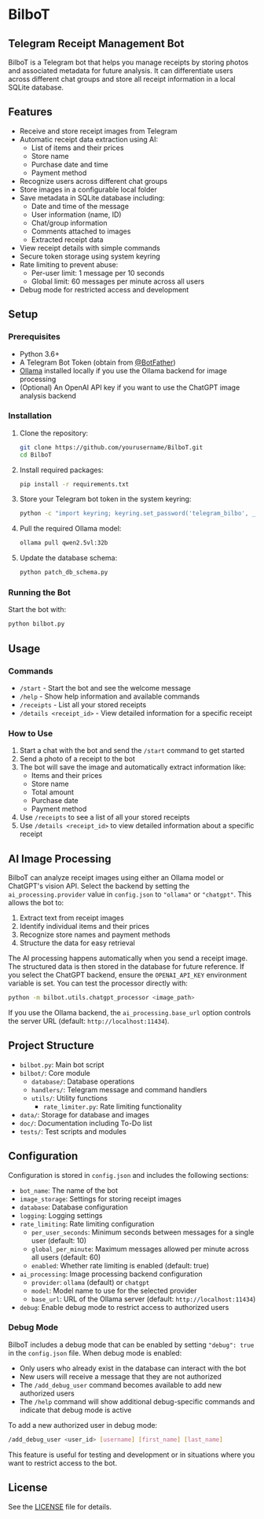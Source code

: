 # BilboT
## Telegram Receipt Management Bot

BilboT is a Telegram bot that helps you manage receipts by storing photos and associated metadata for future analysis. It can differentiate users across different chat groups and store all receipt information in a local SQLite database.

## Features

- Receive and store receipt images from Telegram
- Automatic receipt data extraction using AI:
  - List of items and their prices
  - Store name
  - Purchase date and time
  - Payment method
- Recognize users across different chat groups
- Store images in a configurable local folder
- Save metadata in SQLite database including:
  - Date and time of the message
  - User information (name, ID)
  - Chat/group information
  - Comments attached to images
  - Extracted receipt data
- View receipt details with simple commands
- Secure token storage using system keyring
- Rate limiting to prevent abuse:
  - Per-user limit: 1 message per 10 seconds
  - Global limit: 60 messages per minute across all users
- Debug mode for restricted access and development

## Setup

### Prerequisites

- Python 3.6+
- A Telegram Bot Token (obtain from [@BotFather](https://t.me/botfather))
- [Ollama](https://ollama.ai/download) installed locally if you use the Ollama backend for image processing
- (Optional) An OpenAI API key if you want to use the ChatGPT image analysis backend

### Installation

1. Clone the repository:
   ```bash
   git clone https://github.com/yourusername/BilboT.git
   cd BilboT
   ```

2. Install required packages:
   ```bash
   pip install -r requirements.txt
   ```

3. Store your Telegram bot token in the system keyring:
   ```bash
   python -c "import keyring; keyring.set_password('telegram_bilbo', __import__('socket').gethostname(), 'YOUR_BOT_TOKEN')"
   ```

4. Pull the required Ollama model:
   ```bash
   ollama pull qwen2.5vl:32b
   ```

5. Update the database schema:
   ```bash
   python patch_db_schema.py
   ```

### Running the Bot

Start the bot with:
```bash
python bilbot.py
```

## Usage

### Commands

- `/start` - Start the bot and see the welcome message
- `/help` - Show help information and available commands
- `/receipts` - List all your stored receipts
- `/details <receipt_id>` - View detailed information for a specific receipt

### How to Use

1. Start a chat with the bot and send the `/start` command to get started
2. Send a photo of a receipt to the bot
3. The bot will save the image and automatically extract information like:
   - Items and their prices
   - Store name
   - Total amount
   - Purchase date
   - Payment method
4. Use `/receipts` to see a list of all your stored receipts
5. Use `/details <receipt_id>` to view detailed information about a specific receipt

## AI Image Processing

BilboT can analyze receipt images using either an Ollama model or ChatGPT's vision API. Select the backend by setting the `ai_processing.provider` value in `config.json` to `"ollama"` or `"chatgpt"`. This allows the bot to:

1. Extract text from receipt images
2. Identify individual items and their prices
3. Recognize store names and payment methods
4. Structure the data for easy retrieval

The AI processing happens automatically when you send a receipt image. The structured data is then stored in the database for future reference.
If you select the ChatGPT backend, ensure the `OPENAI_API_KEY` environment variable is set. You can test the processor directly with:
```bash
python -m bilbot.utils.chatgpt_processor <image_path>
```
If you use the Ollama backend, the `ai_processing.base_url` option controls the server URL (default: `http://localhost:11434`).

## Project Structure

- `bilbot.py`: Main bot script
- `bilbot/`: Core module
  - `database/`: Database operations
  - `handlers/`: Telegram message and command handlers
  - `utils/`: Utility functions
    - `rate_limiter.py`: Rate limiting functionality
- `data/`: Storage for database and images
- `doc/`: Documentation including To-Do list
- `tests/`: Test scripts and modules

## Configuration

Configuration is stored in `config.json` and includes the following sections:

- `bot_name`: The name of the bot
- `image_storage`: Settings for storing receipt images
- `database`: Database configuration
- `logging`: Logging settings
- `rate_limiting`: Rate limiting configuration
  - `per_user_seconds`: Minimum seconds between messages for a single user (default: 10)
  - `global_per_minute`: Maximum messages allowed per minute across all users (default: 60)
  - `enabled`: Whether rate limiting is enabled (default: true)
- `ai_processing`: Image processing backend configuration
  - `provider`: `ollama` (default) or `chatgpt`
  - `model`: Model name to use for the selected provider
  - `base_url`: URL of the Ollama server (default: `http://localhost:11434`)
- `debug`: Enable debug mode to restrict access to authorized users

### Debug Mode

BilboT includes a debug mode that can be enabled by setting `"debug": true` in the `config.json` file. When debug mode is enabled:

- Only users who already exist in the database can interact with the bot
- New users will receive a message that they are not authorized
- The `/add_debug_user` command becomes available to add new authorized users
- The `/help` command will show additional debug-specific commands and indicate that debug mode is active

To add a new authorized user in debug mode:

```bash
/add_debug_user <user_id> [username] [first_name] [last_name]
```

This feature is useful for testing and development or in situations where you want to restrict access to the bot.

## License

See the [LICENSE](LICENSE) file for details.
